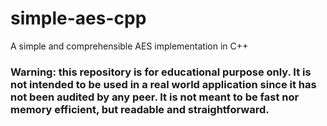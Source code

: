 # simple-aes-cpp

A simple and comprehensible AES implementation in C++

### Warning: this repository is for educational purpose only. It is not intended to be used in a real world application since it has not been audited by any peer. It is not meant to be fast nor memory efficient, but readable and straightforward.
